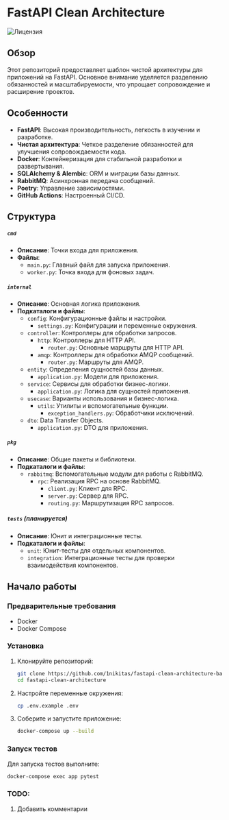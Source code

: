 # FastAPI Clean Architecture

![Лицензия](https://img.shields.io/badge/license-Apache%202.0-blue.svg)

## Обзор

Этот репозиторий предоставляет шаблон чистой архитектуры для приложений на FastAPI. Основное внимание уделяется разделению обязанностей и масштабируемости, что упрощает сопровождение и расширение проектов.

## Особенности

- **FastAPI**: Высокая производительность, легкость в изучении и разработке.
- **Чистая архитектура**: Четкое разделение обязанностей для улучшения сопровождаемости кода.
- **Docker**: Контейнеризация для стабильной разработки и развертывания.
- **SQLAlchemy & Alembic**: ORM и миграции базы данных.
- **RabbitMQ**: Асинхронная передача сообщений.
- **Poetry**: Управление зависимостями.
- **GitHub Actions**: Настроенный CI/CD.

## Структура

##### `cmd`

- **Описание**: Точки входа для приложения.
- **Файлы**:
    - `main.py`: Главный файл для запуска приложения.
    - `worker.py`: Точка входа для фоновых задач.

##### `internal`

- **Описание**: Основная логика приложения.
- **Подкаталоги и файлы**:
    - `config`: Конфигурационные файлы и настройки.
        - `settings.py`: Конфигурации и переменные окружения.
    - `controller`: Контроллеры для обработки запросов.
        - `http`: Контроллеры для HTTP API.
            - `router.py`: Основные маршруты для HTTP API.
        - `amqp`: Контроллеры для обработки AMQP сообщений.
            - `router.py`: Маршруты для AMQP.
    - `entity`: Определения сущностей базы данных.
        - `application.py`: Модели для приложения.
    - `service`: Сервисы для обработки бизнес-логики.
        - `application.py`: Логика для сущностей приложения.
    - `usecase`: Варианты использования и бизнес-логика.
        - `utils`: Утилиты и вспомогательные функции.
            - `exception_handlers.py`: Обработчики исключений.
    - `dto`: Data Transfer Objects.
        - `application.py`: DTO для приложения.

##### `pkg`

- **Описание**: Общие пакеты и библиотеки.
- **Подкаталоги и файлы**:
    - `rabbitmq`: Вспомогательные модули для работы с RabbitMQ.
        - `rpc`: Реализация RPC на основе RabbitMQ.
            - `client.py`: Клиент для RPC.
            - `server.py`: Сервер для RPC.
            - `routing.py`: Маршрутизация RPC запросов.

##### `tests` (планируется)

- **Описание**: Юнит и интеграционные тесты.
- **Подкаталоги и файлы**:
    - `unit`: Юнит-тесты для отдельных компонентов.
    - `integration`: Интеграционные тесты для проверки взаимодействия компонентов.

## Начало работы

### Предварительные требования

- Docker
- Docker Compose

### Установка

1. Клонируйте репозиторий:
    ```sh
    git clone https://github.com/1nikitas/fastapi-clean-architecture-backend-with-rbmq.git
    cd fastapi-clean-architecture
    ```

2. Настройте переменные окружения:
    ```sh
    cp .env.example .env
    ```

3. Соберите и запустите приложение:
    ```sh
    docker-compose up --build
    ```

### Запуск тестов

Для запуска тестов выполните:
```sh
docker-compose exec app pytest
```

### TODO:
1. Добавить комментарии

